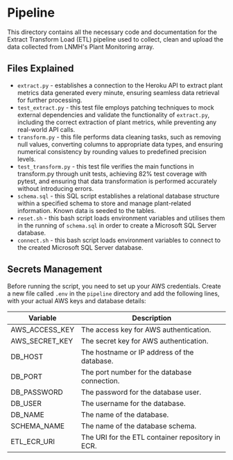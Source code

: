 # Pipeline

This directory contains all the necessary code and documentation for the Extract Transform Load (ETL) pipeline used to collect, clean and upload the data collected from LNMH's Plant Monitoring array.

## Files Explained
- `extract.py` - establishes a connection to the Heroku API to extract plant metrics data generated every minute, ensuring seamless data retrieval for further processing.
- `test_extract.py` - this test file employs patching techniques to mock external dependencies and validate the functionality of `extract.py`, including the correct extraction of plant metrics, while preventing any real-world API calls. 
- `transform.py` - this file performs data cleaning tasks, such as removing null values, converting columns to appropriate data types, and ensuring numerical consistency by rounding values to predefined precision levels.
- `test_transform.py` - this test file verifies the main functions in transform.py through unit tests, achieving 82% test coverage with pytest, and ensuring that data transformation is performed accurately without introducing errors.
- `schema.sql` - this SQL script establishes a relational database structure within a specified schema to store and manage plant-related information. Known data is seeded to the tables.
- `reset.sh` - this bash script loads environment variables and utilises them in the running of `schema.sql` in order to create a Microsoft SQL Server database.
- `connect.sh` - this bash script loads environment variables to connect to the created Microsoft SQL Server database.

## Secrets Management
Before running the script, you need to set up your AWS credentials. Create a new file called `.env` in the `pipeline` directory and add the following lines, with your actual AWS keys and database details:

| Variable         | Description                                      |
|------------------|--------------------------------------------------|
| AWS_ACCESS_KEY   | The access key for AWS authentication.           |
| AWS_SECRET_KEY   | The secret key for AWS authentication.           |
| DB_HOST          | The hostname or IP address of the database.      |
| DB_PORT          | The port number for the database connection.     |
| DB_PASSWORD      | The password for the database user.              |
| DB_USER          | The username for the database.                   |
| DB_NAME          | The name of the database.                        |
| SCHEMA_NAME      | The name of the database schema.                 |
| ETL_ECR_URI      | The URI for the ETL container repository in ECR. |
